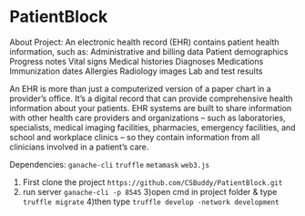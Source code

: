 # PatientBlock
About Project:
An electronic health record (EHR) contains patient health information, such as:
Administrative and billing data
Patient demographics
Progress notes
Vital signs
Medical histories
Diagnoses
Medications
Immunization dates
Allergies
Radiology images
Lab and test results

An EHR is more than just a computerized version of a paper chart in a provider’s office. It’s a digital record that can provide comprehensive health information about your patients. EHR systems are built to share information with other health care providers and organizations – such as laboratories, specialists, medical imaging facilities, pharmacies, emergency facilities, and school and workplace clinics – so they contain information from all clinicians involved in a patient’s care.

Dependencies:
`ganache-cli`
`truffle`
`metamask`
`web3.js`
1) First clone the project
`https://github.com/CSBuddy/PatientBlock.git`
2) run server
`ganache-cli -p 8545`
3)open cmd in project folder & type
`truffle migrate`
4)then type
`truffle develop -network development `
